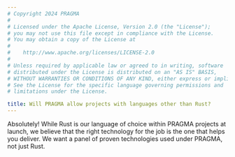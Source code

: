 ```yaml
---
# Copyright 2024 PRAGMA
#
# Licensed under the Apache License, Version 2.0 (the "License");
# you may not use this file except in compliance with the License.
# You may obtain a copy of the License at
#
#    http://www.apache.org/licenses/LICENSE-2.0
#
# Unless required by applicable law or agreed to in writing, software
# distributed under the License is distributed on an "AS IS" BASIS,
# WITHOUT WARRANTIES OR CONDITIONS OF ANY KIND, either express or implied.
# See the License for the specific language governing permissions and
# limitations under the License.

title: Will PRAGMA allow projects with languages other than Rust?
---
```


Absolutely! While Rust is our language of choice within PRAGMA projects at launch, we believe that the right technology for the job is the one that helps you deliver. We want a panel of proven technologies used under PRAGMA, not just Rust.
